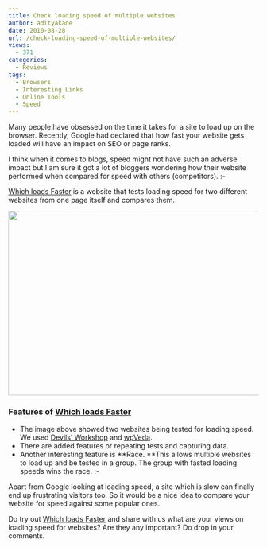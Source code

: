 ```yaml
---
title: Check loading speed of multiple websites
author: adityakane
date: 2010-08-28
url: /check-loading-speed-of-multiple-websites/
views:
  - 371
categories:
  - Reviews
tags:
  - Browsers
  - Interesting Links
  - Online Tools
  - Speed
---
```

Many people have obsessed on the time it takes for a site to load up on the browser. Recently, Google had declared that how fast your website gets loaded will have an impact on SEO or page ranks.

I think when it comes to blogs, speed might not have such an adverse impact but I am sure it got a lot of bloggers wondering how their website performed when compared for speed with others (competitors). <img src="http://devilsworkshop.org/wp-includes/images/smilies/simple-smile.png" alt=":-)" class="wp-smiley" style="height: 1em; max-height: 1em;" />

<a href="http://whichloadsfaster.com/" onclick="_gaq.push(['_trackEvent', 'outbound-article', 'http://whichloadsfaster.com/', 'Which loads Faster']);" >Which loads Faster</a> is a website that tests loading speed for two different websites from one page itself and compares them.

<a rel="attachment wp-att-29586" href="http://devilsworkshop.org/check-loading-speed-of-multiple-websites/whichloadsfaster/"><img class="alignnone size-full wp-image-29586" title="whichloadsfaster" src="http://cdn.devilsworkshop.org/files/2010/08/whichloadsfaster.png" alt="" width="550" height="371" /></a>

### Features of <a href="http://whichloadsfaster.com/" onclick="_gaq.push(['_trackEvent', 'outbound-article', 'http://whichloadsfaster.com/', 'Which loads Faster']);" >Which loads Faster</a>

  * The image above showed two websites being tested for loading speed. We used [Devils&#8217; Workshop][1] and <a href="http://wpveda.com" onclick="_gaq.push(['_trackEvent', 'outbound-article', 'http://wpveda.com', 'wpVeda']);" >wpVeda</a>.
  * There are added features or repeating tests and capturing data.
  * Another interesting feature is **Race. **This allows multiple websites to load up and be tested in a group. The group with fasted loading speeds wins the race. <img src="http://devilsworkshop.org/wp-includes/images/smilies/simple-smile.png" alt=":-)" class="wp-smiley" style="height: 1em; max-height: 1em;" />

Apart from Google looking at loading speed, a site which is slow can finally end up frustrating visitors too. So it would be a nice idea to compare your website for speed against some popular ones.

Do try out <a href="http://whichloadsfaster.com/" onclick="_gaq.push(['_trackEvent', 'outbound-article', 'http://whichloadsfaster.com/', 'Which loads Faster']);" >Which loads Faster</a> and share with us what are your views on loading speed for websites? Are they any important? Do drop in your comments.

 [1]: http://devilsworkshop.org
